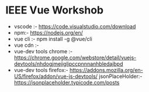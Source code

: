 # IEEE Vue Workshob 
* vscode :- https://code.visualstudio.com/download
* npm:- https://nodejs.org/en/
* vue cli :- npm install -g @vue/cli
* vue cdn :- <script src="https://cdn.jsdelivr.net/npm/vue/dist/vue.js"></script>
* vue-dev tools chrome :- https://chrome.google.com/webstore/detail/vuejs-devtools/nhdogjmejiglipccpnnnanhbledajbpd 
* vue-dev tools firefox:- https://addons.mozilla.org/en-US/firefox/addon/vue-js-devtools/
jsonPlaceHolder:- https://jsonplaceholder.typicode.com/posts
